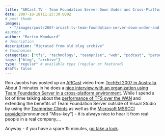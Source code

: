 ```yaml
---
title: "ARCast.TV - Team Foundation Server Down Under and Cross-Platform"
date: 2007-10-18T11:25:30.000Z
# post thumb
images:
  - "/images/post/2007-arcast-tv-team-foundation-server-down-under-and-cross-platform.jpg"
#author
author: "Martin Woodward"
# description
description: "Migrated from old blog archive"
# Taxonomies
categories: ["tfs", "technology", "teamprise", "web", "podcast", "personal"]
tags: ["blog", "archive"]
type: "regular" # available type (regular or featured)
draft: false
---
```

[](http://channel9.msdn.com/ShowPost.aspx?PostID=348628) Ron Jacobs has posted up an [ARCast](http://channel9.msdn.com/shows/ARCast_with_Ron_Jacobs) video from [TechEd 2007 in Australia](http://www.microsoft.com/australia/teched07/index.aspx).  About 3 minutes in he does a [nice interview with an organization using Team Foundation Server in a cross-platform environment](http://channel9.msdn.com/ShowPost.aspx?PostID=348628).  While I spend a lot of time talking about the [performance of TFS over the WAN](http://www.woodwardweb.com/vsts/000169.html) and extending the benefits of Team Foundation Server outside of Visual Studio by using the [Teamprise Clients](http://www.teamprise.com/) as well as the [Microsoft MSSCCI provider](http://www.microsoft.com/downloads/details.aspx?FamilyId=87E1FFBD-A484-4C3A-8776-D560AB1E6198&displaylang=en)(pronounced "Miss-key") - it is always nice to hear it from real people in a real company.... 

Anyway - if you have a spare 15 minutes, [go take a look](http://channel9.msdn.com/ShowPost.aspx?PostID=348628).